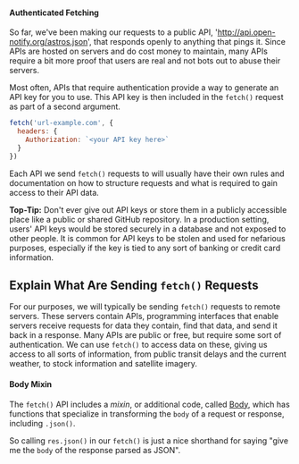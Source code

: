#### Authenticated Fetching

So far, we've been making our requests to a public API,
'http://api.open-notify.org/astros.json', that responds openly to anything that
pings it. Since APIs are hosted on servers and do cost money to maintain, many
APIs require a bit more proof that users are real and not bots out to abuse
their servers.

Most often, APIs that require authentication provide a way to generate an API
key for you to use.  This API key is then included in the `fetch()` request as
part of a second argument.

```js
fetch('url-example.com', {
  headers: {
    Authorization: `<your API key here>`
  }
})
```

Each API we send `fetch()` requests to will usually have their own rules and
documentation on how to structure requests and what is required to gain access
to their API data.

**Top-Tip:** Don't ever give out API keys or store them in a publicly
accessible place like a public or shared GitHub repository. In a production
setting, users' API keys would be stored securely in a database and not exposed
to other people. It is common for API keys to be stolen and used for nefarious
purposes, especially if the key is tied to any sort of banking or credit card
information.


## Explain What Are Sending `fetch()` Requests 

For our purposes, we will typically be sending `fetch()` requests to remote
servers. These servers contain APIs, programming interfaces that enable servers
receive requests for data they contain, find that data, and send it back in a
response. Many APIs are public or free, but require some sort of authentication.
We can use `fetch()` to access data on these, giving us access to all sorts of
information, from public transit delays and the current weather, to stock
information and satellite imagery.

#### Body Mixin

The `fetch()` API includes a *mixin*, or additional code, called
[Body](https://developer.mozilla.org/en-US/docs/Web/API/Fetch_API/Using_Fetch#Body),
which has functions that specialize in transforming the `body` of a request or
response, including `.json()`.

So calling `res.json()` in our `fetch()` is just a nice shorthand for saying "give
me the `body` of the response parsed as JSON".
